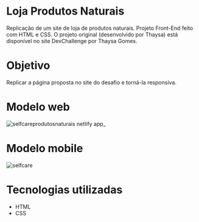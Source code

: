 # Loja Produtos Naturais
Replicação de um site de loja de produtos naturais. Projeto Front-End feito com HTML e CSS.
O projeto original (desenvolvido por Thaysa) está disponível no site DevChallenge por Thaysa Gomes.

# Objetivo  
Replicar a página proposta no site do desafio e torná-la responsiva.

# Modelo web
![selfcareprodutosnaturais netlify app_](https://user-images.githubusercontent.com/102303013/161404954-ea9ab24a-e960-4ebc-9fe6-0cca0c1c390d.png)

# Modelo mobile
![selfcare](https://user-images.githubusercontent.com/102303013/161405371-e342dd6f-7324-4bf0-951a-19263da9f5f3.gif)

# Tecnologias utilizadas
* HTML
* CSS
